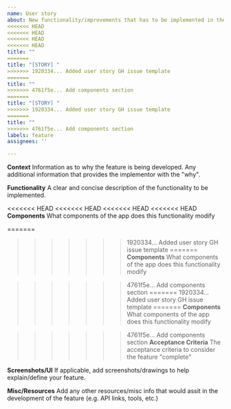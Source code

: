 ```yaml
---
name: User story
about: New functionality/improvements that has to be implemented in the existing product
<<<<<<< HEAD
<<<<<<< HEAD
<<<<<<< HEAD
<<<<<<< HEAD
title: ""
=======
title: "[STORY] "
>>>>>>> 1920334... Added user story GH issue template
=======
title: ""
>>>>>>> 4761f5e... Add components section
=======
title: "[STORY] "
>>>>>>> 1920334... Added user story GH issue template
=======
title: ""
>>>>>>> 4761f5e... Add components section
labels: feature
assignees: ''

---
```


**Context**
Information as to why the feature is being developed. Any additional information that provides the implementor with the "why".

**Functionality**
A clear and concise description of the functionality to be implemented.

<<<<<<< HEAD
<<<<<<< HEAD
<<<<<<< HEAD
<<<<<<< HEAD
**Components**
What components of the app does this functionality modify

=======
>>>>>>> 1920334... Added user story GH issue template
=======
**Components**
What components of the app does this functionality modify

>>>>>>> 4761f5e... Add components section
=======
>>>>>>> 1920334... Added user story GH issue template
=======
**Components**
What components of the app does this functionality modify

>>>>>>> 4761f5e... Add components section
**Acceptance Criteria**
The acceptance criteria to consider the feature "complete"

**Screenshots/UI**
If applicable, add screenshots/drawings to help explain/define your feature.

**Misc/Resources**
Add any other resources/misc info that would assit in the development of the feature (e.g. API links, tools, etc.)
